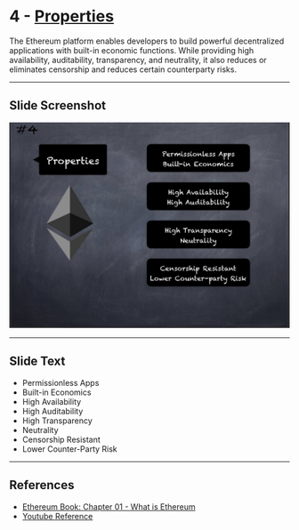 # 4 - [Properties](Properties.md)

The Ethereum platform enables developers to build powerful decentralized applications with built-in economic functions. While providing high availability, auditability, transparency, and neutrality, it also reduces or eliminates censorship and reduces certain counterparty risks.

___
## Slide Screenshot
![004.jpg](../../images/1.%20Ethereum%20101/004.jpg)
___
## Slide Text
- Permissionless Apps
- Built-in Economics
- High Availability
- High Auditability
- High Transparency
- Neutrality
- Censorship Resistant
- Lower Counter-Party Risk
___
## References
- [Ethereum Book: Chapter 01 - What is Ethereum](https://github.com/ethereumbook/ethereumbook/blob/develop/01what-is.asciidoc)
- [Youtube Reference](https://youtu.be/44qhIBMGMoM?t=649)
